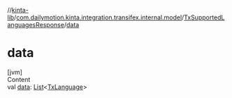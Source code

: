 //[kinta-lib](../../../index.md)/[com.dailymotion.kinta.integration.transifex.internal.model](../index.md)/[TxSupportedLanguagesResponse](index.md)/[data](data.md)



# data  
[jvm]  
Content  
val [data](data.md): [List](https://kotlinlang.org/api/latest/jvm/stdlib/kotlin.collections/-list/index.html)<[TxLanguage](../-tx-language/index.md)>  



